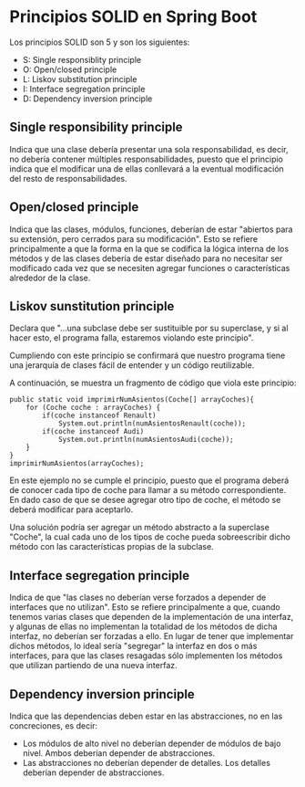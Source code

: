 # Principios SOLID en Spring Boot
Los principios SOLID son 5 y son los siguientes:

* S: Single responsiblity principle
* O: Open/closed principle
* L: Liskov substitution principle
* I: Interface segregation principle
* D: Dependency inversion principle


## Single responsibility principle
Indica que una clase debería presentar una sola responsabilidad, es decir, no debería contener múltiples responsabilidades, puesto que el principio indica que el modificar una de ellas conllevará a la eventual modificación del resto de responsabilidades.

## Open/closed principle
Indica que las clases, módulos, funciones, deberían de estar "abiertos para su extensión, pero cerrados para su modificación". Esto se refiere principalmente a que la forma en la que se codifica la lógica interna de los métodos y de las clases debería de estar diseñado para no necesitar ser modificado cada vez que se necesiten agregar funciones o características alrededor de la clase. 

## Liskov sunstitution principle
Declara que "...una subclase debe ser sustituible por su superclase, y si al hacer esto, el programa falla, estaremos violando este principio".

Cumpliendo con este principio se confirmará que nuestro programa tiene una jerarquía de clases fácil de entender y un código reutilizable.

A continuación, se muestra un fragmento de código que viola este principio:

	public static void imprimirNumAsientos(Coche[] arrayCoches){
	    for (Coche coche : arrayCoches) {
	        if(coche instanceof Renault)
	            System.out.println(numAsientosRenault(coche));
	        if(coche instanceof Audi)
	            System.out.println(numAsientosAudi(coche));
	    }
	}
	imprimirNumAsientos(arrayCoches);  

En este ejemplo no se cumple el principio, puesto que el programa deberá de conocer cada tipo de coche para llamar a su método correspondiente. En dado caso de que se desee agregar otro tipo de coche, el método se deberá modificar para aceptarlo.

Una solución podría ser agregar un método abstracto a la superclase "Coche", la cual cada uno de los tipos de coche pueda sobreescribir dicho método con las características propias de la subclase.

## Interface segregation principle
Indica de que "las clases no deberían verse forzados a depender de interfaces que no utilizan". Esto se refiere principalmente a que, cuando tenemos varias clases que dependen de la implementación de una interfaz, y algunas de ellas no implementan la totalidad de los métodos de dicha interfaz, no deberían ser forzadas a ello. En lugar de tener que implementar dichos métodos, lo ideal sería "segregar" la interfaz en dos o más interfaces, para que las clases resagadas sólo implementen los métodos que utilizan partiendo de una nueva interfaz.

## Dependency inversion principle
Indica que las dependencias deben estar en las abstracciones, no en las concreciones, es decir:

* Los módulos de alto nivel no deberían depender de módulos de bajo nivel. Ambos deberían depender de abstracciones.
* Las abstracciones no deberían depender de detalles. Los detalles deberían depender de abstracciones.
